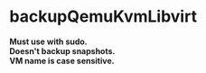 # backupQemuKvmLibvirt

**Must use with sudo.**  
**Doesn't backup snapshots.**  
**VM name is case sensitive.**

